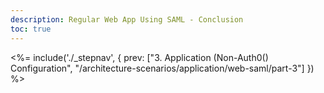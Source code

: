 ```yaml
---
description: Regular Web App Using SAML - Conclusion
toc: true
---
```


<%= include('./_stepnav', {
 prev: ["3. Application (Non-Auth0() Configuration", "/architecture-scenarios/application/web-saml/part-3"]
}) %>
